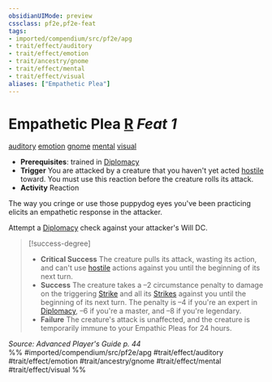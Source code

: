 ```yaml
---
obsidianUIMode: preview
cssclass: pf2e,pf2e-feat
tags:
- imported/compendium/src/pf2e/apg
- trait/effect/auditory
- trait/effect/emotion
- trait/ancestry/gnome
- trait/effect/mental
- trait/effect/visual
aliases: ["Empathetic Plea"]
---
```

# Empathetic Plea  [R](chapter-9-playing-the-game.md#Actions "Reaction") *Feat 1*  
[auditory](auditory.md)  [emotion](emotion.md)  [gnome](gnome.md)  [mental](mental.md)  [visual](visual.md)  

- **Prerequisites**: trained in [Diplomacy](../skills.md#Diplomacy)
- **Trigger** You are attacked by a creature that you haven't yet acted [hostile](conditions.md#Hostile) toward. You must use this reaction before the creature rolls its attack.
- **Activity** Reaction

The way you cringe or use those puppydog eyes you've been practicing elicits an empathetic response in the attacker.

Attempt a [Diplomacy](../skills.md#Diplomacy) check against your attacker's Will DC.

> [!success-degree] 
> - **Critical Success** The creature pulls its attack, wasting its action, and can't use [hostile](conditions.md#Hostile) actions against you until the beginning of its next turn.
> - **Success** The creature takes a –2 circumstance penalty to damage on the triggering [Strike](strike.md) and all its [Strikes](strike.md) against you until the beginning of its next turn. The penalty is –4 if you're an expert in [Diplomacy](../skills.md#Diplomacy), –6 if you're a master, and –8 if you're legendary.
> - **Failure** The creature's attack is unaffected, and the creature is temporarily immune to your Empathic Pleas for 24 hours.

*Source: Advanced Player's Guide p. 44*  
%% #imported/compendium/src/pf2e/apg #trait/effect/auditory #trait/effect/emotion #trait/ancestry/gnome #trait/effect/mental #trait/effect/visual %%
